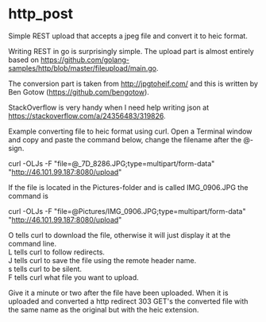 # http_post
Simple REST upload that accepts a jpeg file and convert it to heic format.

Writing REST in go is surprisingly simple. The upload part is almost entirely based
on https://github.com/golang-samples/http/blob/master/fileupload/main.go.

The conversion part is taken from
http://jpgtoheif.com/ and this is written by Ben Gotow (https://github.com/bengotow).

StackOverflow is very handy when I need help writing json at https://stackoverflow.com/a/24356483/319826.

Example converting file to heic format using curl. Open a Terminal window and copy and paste the command
below, change the filename after the @-sign.

curl -OLJs -F "file=@_7D_8286.JPG;type=multipart/form-data" "http://46.101.99.187:8080/upload"

If the file is located in the Pictures-folder and is called IMG_0906.JPG the command is

curl -OLJs -F "file=@Pictures/IMG_0906.JPG;type=multipart/form-data" "http://46.101.99.187:8080/upload"

O tells curl to download the file, otherwise it will just display it at the command line.<br>
L tells curl to follow redirects.<br>
J tells curl to save the file using the remote header name.<br>
s tells curl to be silent.<br>
F tells curl what file you want to upload.

Give it a minute or two after the file have been uploaded. When it is uploaded and converted a http redirect 303
GET's the converted file with the same name as the original but with the heic extension.
